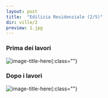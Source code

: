 ```yaml
---
layout: post
title:  "Edilizia Residenziale (2/5)"
dir: ville/2
preview: 1.jpg
---
```


### Prima dei lavori

![image-title-here](../../../foto/ville/2/2.jpg){:class=""}


### Dopo i lavori

![image-title-here](../../../foto/ville/2/1.jpg){:class=""}

